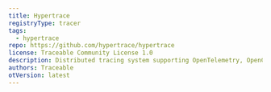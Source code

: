 ```yaml
---
title: Hypertrace
registryType: tracer
tags:
  - hypertrace
repo: https://github.com/hypertrace/hypertrace
license: Traceable Community License 1.0
description: Distributed tracing system supporting OpenTelemetry, OpenCensus, Jaeger & Zipkin
authors: Traceable
otVersion: latest
---
```

